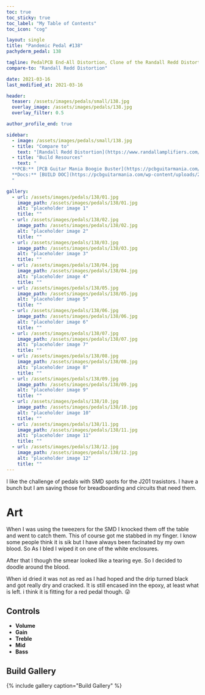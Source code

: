 ```yaml
---
toc: true
toc_sticky: true
toc_label: "My Table of Contents"
toc_icon: "cog"

layout: single
title: "Pandemic Pedal #138"
pachyderm_pedal: 138

tagline: PedalPCB End-All Distortion, Clone of the Randall Redd Distortion<br>"" - 
compare-to: "Randall Redd Distortion"

date: 2021-03-16
last_modified_at: 2021-03-16

header:
  teaser: /assets/images/pedals/small/138.jpg
  overlay_image: /assets/images/pedals/138.jpg
  overlay_filter: 0.5

author_profile_end: true

sidebar:
  - image: /assets/images/pedals/small/138.jpg
  - title: "Compare to"
    text: "[Randall Redd Distortion](https://www.randallamplifiers.com/product/rred-pedal/)"
  - title: "Build Resources"
    text: "
  **PCB:** [PCB Guitar Mania Boogie Buster](https://pcbguitarmania.com/product/boogie-buster/?ref=pachydermpedals)<br>
  **Docs:** [BUILD DOC](https://pcbguitarmania.com/wp-content/uploads/2021/04/Boogie-Buster-Building-Docs.pdf?ref=pachydermpedals)
  "

gallery:
  - url: /assets/images/pedals/138/01.jpg
    image_path: /assets/images/pedals/138/01.jpg
    alt: "placeholder image 1"
    title: ""
  - url: /assets/images/pedals/138/02.jpg
    image_path: /assets/images/pedals/138/02.jpg
    alt: "placeholder image 2"
    title: ""
  - url: /assets/images/pedals/138/03.jpg
    image_path: /assets/images/pedals/138/03.jpg
    alt: "placeholder image 3"
    title: ""
  - url: /assets/images/pedals/138/04.jpg
    image_path: /assets/images/pedals/138/04.jpg
    alt: "placeholder image 4"
    title: ""
  - url: /assets/images/pedals/138/05.jpg
    image_path: /assets/images/pedals/138/05.jpg
    alt: "placeholder image 5"
    title: ""
  - url: /assets/images/pedals/138/06.jpg
    image_path: /assets/images/pedals/138/06.jpg
    alt: "placeholder image 6"
    title: ""
  - url: /assets/images/pedals/138/07.jpg
    image_path: /assets/images/pedals/138/07.jpg
    alt: "placeholder image 7"
    title: ""
  - url: /assets/images/pedals/138/08.jpg
    image_path: /assets/images/pedals/138/08.jpg
    alt: "placeholder image 8"
    title: ""
  - url: /assets/images/pedals/138/09.jpg
    image_path: /assets/images/pedals/138/09.jpg
    alt: "placeholder image 9"
    title: ""
  - url: /assets/images/pedals/138/10.jpg
    image_path: /assets/images/pedals/138/10.jpg
    alt: "placeholder image 10"
    title: ""
  - url: /assets/images/pedals/138/11.jpg
    image_path: /assets/images/pedals/138/11.jpg
    alt: "placeholder image 11"
    title: ""
  - url: /assets/images/pedals/138/12.jpg
    image_path: /assets/images/pedals/138/12.jpg
    alt: "placeholder image 12"
    title: ""
---
```


I like the challenge of pedals with SMD spots for the J201 trasistors. I have a bunch but I am saving those for breadboarding and circuits that need them.

# Art

When I was using the tweezers for the SMD I knocked them off the table and went to catch them. This of course got me stabbed in my finger. I know some people think it is sik but I have always been facinated by my own blood. So As I bled I wiped it on one of the white enclosures.

After that I though the smear looked like a tearing eye. So I decided to doodle around the blood.

When id dried it was not as red as I had hoped and the drip turned black and got really dry and cracked. It is still encased inn the epoxy, at least what is left. i think it is fitting for a red pedal though. &#128540;

## Controls

* **Volume**
* **Gain**
* **Treble**
* **Mid**
* **Bass**

## Build Gallery

{% include gallery caption="Build Gallery" %}
